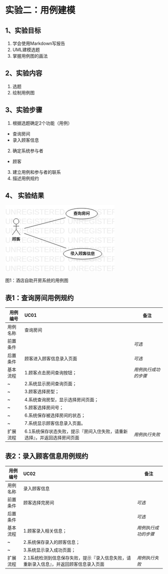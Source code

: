 # 实验二：用例建模

## 1、实验目标

1. 学会使用Markdown写报告
2. UML建模选题
3. 掌握用例图的画法

## 2、实验内容

1. 选题
2. 绘制用例图

## 3、实验步骤

1. 根据选题确定2个功能（用例）
- 查询房间
- 录入顾客信息
2. 确定系统参与者
- 顾客
3. 建立用例和参与者的联系
4. 描述用例规约

## 4、 实验结果

![用例图](./Lab2_UseCaseDiagram.jpg)

图1：酒店自助开房系统的用例图

## 表1：查询房间用例规约

用例编号  | UC01 | 备注  
-|:-|-  
用例名称  | 查询房间 |   
前置条件  |      | *可选*   
后置条件  | 顾客进入顾客信息录入页面 | *可选*   
基本流程  | 1.顾客点击房间查询按钮； |*用例执行成功的步骤*    
~| 2.系统显示房间查询页面； |   
~| 3.顾客选择房型； |   
~| 4.系统查询房型，显示选择房间页面； |   
~| 5.顾客选择房间号； | 
~| 6.系统保存被选择房间的状态； |  
~| 7.系统显示顾客信息录入页面。 | 
扩展流程  | 6.1系统保存状态失败，提示『房间入住失败，请重新选择』，并返回选择房间页面 |*用例执行失败*    

## 表2：录入顾客信息用例规约

用例编号  | UC02 | 备注  
-|:-|-  
用例名称  | 录入顾客信息 |   
前置条件  | 顾客选择完房间 | *可选*   
后置条件  |      | *可选*   
基本流程  | 1.顾客录入相关信息； |*用例执行成功的步骤*    
~| 2.系统保存录入的顾客信息； |   
~| 3.系统显示录入成功页面； |  
扩展流程  | 2.1系统检测到信息保存失败，提示『录入信息失败，请重新录入信息』，并返回顾客信息录入页面 |*用例执行失败*   
